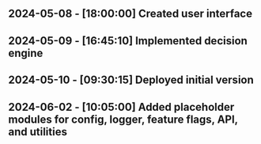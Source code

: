 ## 2024-05-08 - [18:00:00] Created user interface
## 2024-05-09 - [16:45:10] Implemented decision engine
## 2024-05-10 - [09:30:15] Deployed initial version
## 2024-06-02 - [10:05:00] Added placeholder modules for config, logger, feature flags, API, and utilities

